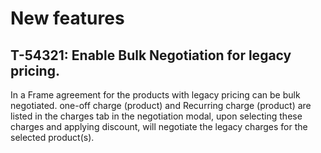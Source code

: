 # New features

## T-54321: Enable Bulk Negotiation for legacy pricing.

In a Frame agreement for the products with legacy pricing can be bulk negotiated. one-off charge (product) and Recurring charge (product) are listed in the charges tab in the negotiation modal, upon selecting these charges and applying discount, will negotiate the legacy charges for the selected product(s).